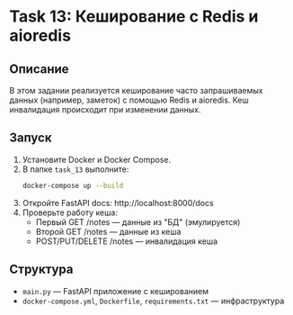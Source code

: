 # Task 13: Кеширование с Redis и aioredis

## Описание
В этом задании реализуется кеширование часто запрашиваемых данных (например, заметок) с помощью Redis и aioredis. Кеш инвалидация происходит при изменении данных.

## Запуск
1. Установите Docker и Docker Compose.
2. В папке `task_13` выполните:
   ```sh
   docker-compose up --build
   ```
3. Откройте FastAPI docs: http://localhost:8000/docs
4. Проверьте работу кеша:
   - Первый GET /notes — данные из "БД" (эмулируется)
   - Второй GET /notes — данные из кеша
   - POST/PUT/DELETE /notes — инвалидация кеша

## Структура
- `main.py` — FastAPI приложение с кешированием
- `docker-compose.yml`, `Dockerfile`, `requirements.txt` — инфраструктура 